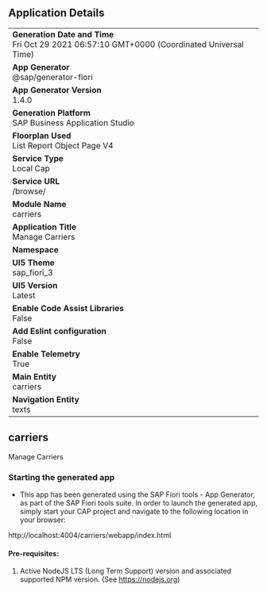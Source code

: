 ## Application Details
|               |
| ------------- |
|**Generation Date and Time**<br>Fri Oct 29 2021 06:57:10 GMT+0000 (Coordinated Universal Time)|
|**App Generator**<br>@sap/generator-fiori|
|**App Generator Version**<br>1.4.0|
|**Generation Platform**<br>SAP Business Application Studio|
|**Floorplan Used**<br>List Report Object Page V4|
|**Service Type**<br>Local Cap|
|**Service URL**<br>/browse/
|**Module Name**<br>carriers|
|**Application Title**<br>Manage Carriers|
|**Namespace**<br>|
|**UI5 Theme**<br>sap_fiori_3|
|**UI5 Version**<br>Latest|
|**Enable Code Assist Libraries**<br>False|
|**Add Eslint configuration**<br>False|
|**Enable Telemetry**<br>True|
|**Main Entity**<br>carriers|
|**Navigation Entity**<br>texts|

## carriers

Manage Carriers

### Starting the generated app

-   This app has been generated using the SAP Fiori tools - App Generator, as part of the SAP Fiori tools suite.  In order to launch the generated app, simply start your CAP project and navigate to the following location in your browser:

http://localhost:4004/carriers/webapp/index.html

#### Pre-requisites:

1. Active NodeJS LTS (Long Term Support) version and associated supported NPM version.  (See https://nodejs.org)


